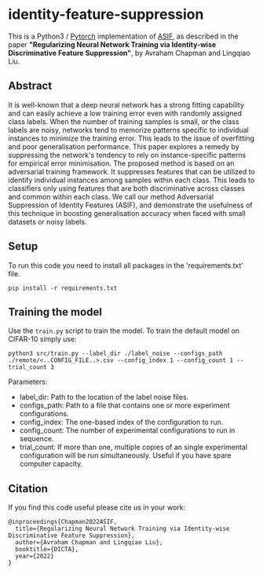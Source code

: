 # identity-feature-suppression
This is a Python3 / [Pytorch](https://pytorch.org/) implementation of [ASIF](https://arxiv.org/abs/2209.14553), as described in the paper **"Regularizing Neural Network Training via Identity-wise Discriminative Feature Suppression"**, by Avraham Chapman and Lingqiao Liu.

## Abstract

It is well-known that a deep neural network has a strong fitting capability and can easily achieve a low training error even with randomly assigned class labels. When the number of training samples is small, or the class labels are noisy, networks tend to memorize patterns specific to individual instances to minimize the training error. This leads to the issue of overfitting and poor generalisation performance. This paper explores a remedy by suppressing the network's tendency to rely on instance-specific patterns for empirical error minimisation. The proposed method is based on an adversarial training framework. It suppresses features that can be utilized to identify individual instances among samples within each class. This leads to classifiers only using features that are both discriminative across classes and common within each class. We call our method Adversarial Suppression of Identity Features (ASIF), and demonstrate the usefulness of this technique in boosting generalisation accuracy when faced with small datasets or noisy labels.

## Setup

To run this code you need to install all packages in the 'requirements.txt' file.
```
pip install -r requirements.txt
```

## Training the model

Use the `train.py` script to train the model. To train the default model on 
CIFAR-10 simply use:

```
python3 src/train.py --label_dir ./label_noise --configs_path ./remote/<..CONFIG_FILE..>.csv --config_index 1 --config_count 1 --trial_count 3
```

Parameters:
- label_dir: Path to the location of the label noise files.
- configs_path: Path to a file that contains one or more experiment configurations.
- config_index: The one-based index of the configuration to run.
- config_count: The number of experimental configurations to run in sequence.
- trial_count: If more than one, multiple copies of an single experimental configuration will be run simultaneously. Useful if you have spare computer capacity.

## Citation

If you find this code useful please cite us in your work:

```
@inproceedings{Chapman2022ASIF,
  title={Regularizing Neural Network Training via Identity-wise Discriminative Feature Suppression},
  author={Avraham Chapman and Lingqiao Liu},
  booktitle={DICTA},
  year={2022}
}
```